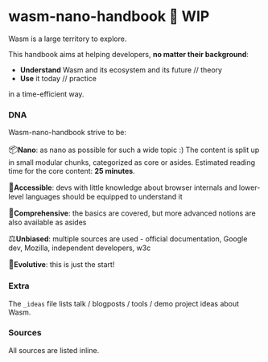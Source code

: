 # wasm-nano-handbook 🚧 WIP

Wasm is a large territory to explore.  

This handbook aims at helping developers, **no matter their background**:

* **Understand** Wasm and its ecosystem and its future // theory
* **Use** it today // practice   

in a time-efficient way.

### DNA 
Wasm-nano-handbook strive to be:  

<span style="font-size:larger;">📦</span>**Nano**: as nano as possible for such a wide topic :) The content is split up in small modular chunks, categorized as core or asides. Estimated reading time for the core content: **25 minutes**.  

<span style="font-size:larger;">🧘‍</span>**Accessible**: devs with little knowledge about browser internals and lower-level languages should be equipped to understand it  

<span style="font-size:larger;">🔋</span>**Comprehensive**: the basics are covered, but more advanced notions are also available as asides  

<span style="font-size:larger;">⚖️</span>**Unbiased**: multiple sources are used - official documentation, Google dev, Mozilla, independent developers, w3c 

<span style="font-size:larger;">🌱</span>**Evolutive**: this is just the start!  

### Extra 
The `_ideas` file lists talk / blogposts / tools / demo project ideas about Wasm. 

### Sources 
All sources are listed inline.


